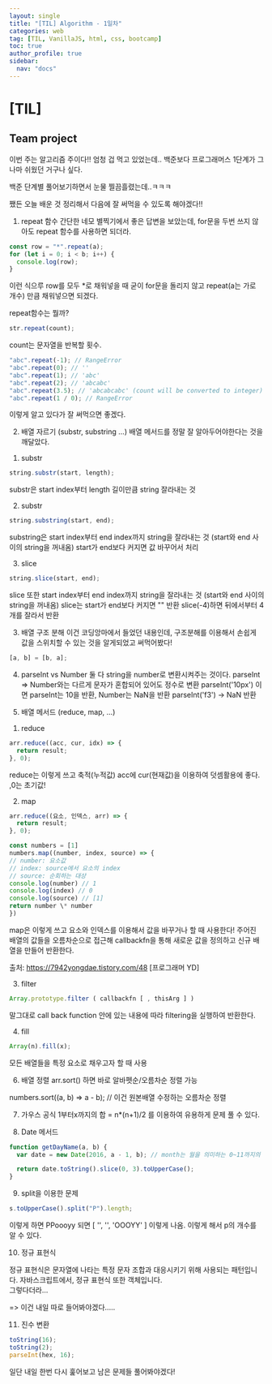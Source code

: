 ```yaml
---
layout: single
title: "[TIL] Algorithm - 1일차"
categories: web
tag: [TIL, VanillaJS, html, css, bootcamp]
toc: true
author_profile: true
sidebar:
  nav: "docs"
---
```


# [TIL]

## Team project

이번 주는 알고리즘 주이다!!
엄청 겁 먹고 있었는데.. 백준보다 프로그래머스 1단계가 그나마 쉬웠던 거구나 싶다.

백준 단계별 풀어보기하면서 눈물 찔끔흘렸는데..ㅋㅋㅋ

쨌든 오늘 배운 것 정리해서 다음에 잘 써먹을 수 있도록 해야겠다!!

1. repeat 함수
   간단한 네모 별찍기에서 좋은 답변을 보았는데, for문을 두번 쓰지 않아도 repeat 함수를 사용하면 되더라.

```jsx
const row = "*".repeat(a);
for (let i = 0; i < b; i++) {
  console.log(row);
}
```

이런 식으루 row를 모두 \*로 채워넣을 때 굳이 for문을 돌리지 않고 repeat(a는 가로 개수) 만큼 채워넣으면 되겠다.

repeat함수는 뭘까?

```jsx
str.repeat(count);
```

count는 문자열을 반복할 횟수.

```jsx
"abc".repeat(-1); // RangeError
"abc".repeat(0); // ''
"abc".repeat(1); // 'abc'
"abc".repeat(2); // 'abcabc'
"abc".repeat(3.5); // 'abcabcabc' (count will be converted to integer)
"abc".repeat(1 / 0); // RangeError
```

이렇게 알고 있다가 잘 써먹으면 좋겠다.

2. 배열 자르기 (substr, substring ...)
   배열 메서드를 정말 잘 알아두어야한다는 것을 깨달았다.

1) substr

```jsx
string.substr(start, length);
```

substr은 start index부터 length 길이만큼 string 잘라내는 것

2. substr

```jsx
string.substring(start, end);
```

substring은 start index부터 end index까지 string을 잘라내는 것 (start와 end 사이의 string을 꺼내옴)
start가 end보다 커지면 값 바꾸어서 처리

3. slice

```jsx
string.slice(start, end);
```

slice 또한 start index부터 end index까지 string을 잘라내는 것 (start와 end 사이의 string을 꺼내옴)
slice는 start가 end보다 커지면 "" 반환
slice(-4)하면 뒤에서부터 4개를 잘라서 반환

3. 배열 구조 분해
   이건 코딩앙마에서 들었던 내용인데, 구조분해를 이용해서 손쉽게 값을 스위치할 수 있는 것을 알게되었고 써먹어봤다!

```jsx
[a, b] = [b, a];
```

4. parseInt vs Number
   둘 다 string을 number로 변환시켜주는 것이다.
   parseInt => Number와는 다르게 문자가 혼합되어 있어도 정수로 변환
   parseInt('10px') 이면 parseInt는 10을 반환, Number는 NaN을 반환
   parseInt('f3') -> NaN 반환

5. 배열 메서드 (reduce, map, ...)

1)  reduce

```jsx
arr.reduce((acc, cur, idx) => {
  return result;
}, 0);
```

reduce는 이렇게 쓰고 축적(누적값) acc에 cur(현재값)을 이용하여 덧셈활용에 좋다. ,0는 초기값!

2.  map

```jsx
arr.reduce((요소, 인덱스, arr) => {
  return result;
}, 0);
```

```jsx
const numbers = [1]
numbers.map((number, index, source) => {
// number: 요소값
// index: source에서 요소의 index
// source: 순회하는 대상
console.log(number) // 1
console.log(index) // 0
console.log(source) // [1]
return number \* number
})
```

map은 이렇게 쓰고 요소와 인덱스를 이용해서 값을 바꾸거나 할 때 사용한다!
주어진 배열의 값들을 오름차순으로 접근해 callbackfn을 통해 새로운 값을 정의하고 신규 배열을 만들어 반환한다.

출처: https://7942yongdae.tistory.com/48 [프로그래머 YD]

3. filter

```jsx
Array.prototype.filter ( callbackfn [ , thisArg ] )
```

말그대로 call back function 안에 있는 내용에 따라 filtering을 실행하여 반환한다.

4. fill

```jsx
Array(n).fill(x);
```

모든 배열들을 특정 요소로 채우고자 할 때 사용

6. 배열 정렬
   arr.sort() 하면 바로 알바펫순/오름차순 정렬 가능

numbers.sort((a, b) => a - b); // 이건 원본배열 수정하는 오름차순 정렬

7. 가우스 공식
   1부터x까지의 합 = n\*(n+1)/2
   를 이용하여 유용하게 문제 풀 수 있다.

8. Date 메서드

```jsx
function getDayName(a, b) {
  var date = new Date(2016, a - 1, b); // month는 월을 의미하는 0~11까지의 정수

  return date.toString().slice(0, 3).toUpperCase();
}
```

9. split을 이용한 문제

```jsx
s.toUpperCase().split("P").length;
```

이렇게 하면 PPoooyy 되면 [ '', '', 'OOOYY' ] 이렇게 나옴. 이렇게 해서 p의 개수를 알 수 있다.

10. 정규 표현식

정규 표현식은 문자열에 나타는 특정 문자 조합과 대응시키기 위해 사용되는 패턴입니다. 자바스크립트에서, 정규 표현식 또한 객체입니다.  
그렇다더라...

=> 이건 내일 따로 들어봐야겠다.....

11. 진수 변환

```jsx
toString(16);
toString(2);
parseInt(hex, 16);
```

일단 내일 한번 다시 훑어보고 남은 문제들 풀어봐야겠다!
